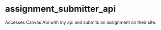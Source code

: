# assignment_submitter_api
Accesses Canvas Api with my api and submits an assignment on their site.
